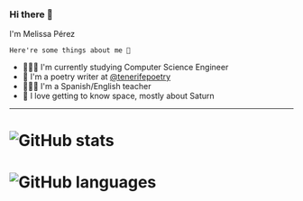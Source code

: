 ### Hi there 👋

I'm Melissa Pérez

~~~
Here're some things about me 🧐
~~~
- 👩🏻‍💻 I'm currently studying Computer Science Engineer
- 📝 I'm a poetry writer at [@tenerifepoetry](https://www.instagram.com/tenerifepoetry/)
- 👩🏻‍🏫 I'm a Spanish/English teacher 
- 🔭 I love getting to know space, mostly about Saturn 

*****
# ![GitHub stats](https://github-readme-stats.vercel.app/api?username=MelissaPerez09&count_private=true&show_icons=true&theme=null)
# ![GitHub languages](https://github-readme-stats.vercel.app/api/top-langs/?username=MelissaPerez09&layout=compact&theme=null&langs_count=10)
